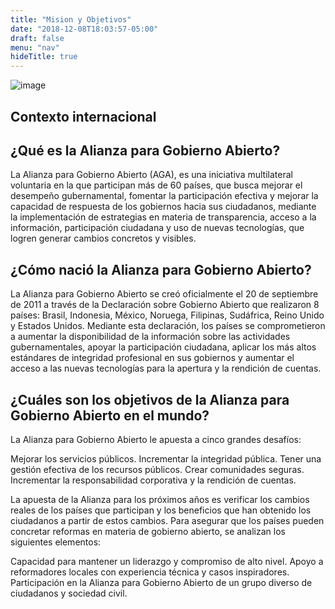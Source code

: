 ```yaml
---
title: "Mision y Objetivos"
date: "2018-12-08T18:03:57-05:00"
draft: false
menu: "nav"
hideTitle: true
---
```



![image](/agacolombia/images/bannermisionobjetivos.png)



## Contexto internacional

 

## ¿Qué es la Alianza para Gobierno Abierto?

La Alianza para Gobierno Abierto (AGA), es una iniciativa multilateral voluntaria en la que participan más de 60 países, que busca mejorar el desempeño gubernamental, fomentar la participación efectiva y mejorar la capacidad de respuesta de los gobiernos hacia sus ciudadanos, mediante la implementación de estrategias en materia de transparencia, acceso a la información, participación ciudadana y uso de nuevas tecnologías, que logren generar cambios concretos y visibles.

## ¿Cómo nació la Alianza para Gobierno Abierto?

La Alianza para Gobierno Abierto se creó oficialmente el 20 de septiembre de 2011 a través de la Declaración sobre Gobierno Abierto que realizaron 8 países: Brasil, Indonesia, México, Noruega, Filipinas, Sudáfrica, Reino Unido y Estados Unidos. Mediante esta declaración, los países se comprometieron a aumentar la disponibilidad de la información sobre las actividades gubernamentales, apoyar la participación ciudadana, aplicar los más altos estándares de integridad profesional en sus gobiernos y aumentar el acceso a las nuevas tecnologías para la apertura y la rendición de cuentas.

## ¿Cuáles son los objetivos de la Alianza para Gobierno Abierto en el mundo?

La Alianza para Gobierno Abierto le apuesta a cinco grandes desafíos:

Mejorar los servicios públicos.
Incrementar la integridad pública. 
Tener una gestión efectiva de los recursos públicos.
Crear comunidades seguras.
Incrementar la responsabilidad corporativa y la rendición de cuentas.

La apuesta de la Alianza para los próximos años es verificar los cambios reales de los países que participan y los beneficios que han obtenido los ciudadanos a partir de estos cambios. Para asegurar que los países pueden concretar reformas en materia de gobierno abierto, se analizan los siguientes elementos:

Capacidad para mantener un liderazgo y compromiso de alto nivel.
Apoyo a reformadores locales con experiencia técnica y casos inspiradores.
Participación en la Alianza para Gobierno Abierto de un grupo diverso de ciudadanos y sociedad civil.